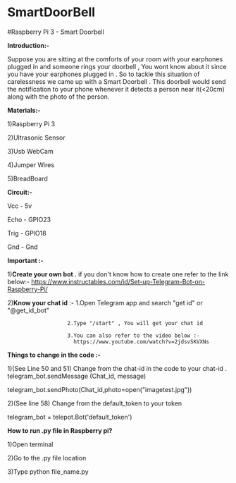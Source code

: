 # SmartDoorBell
#Raspberry Pi 3 - Smart Doorbell

**Introduction:-**


Suppose you are sitting at the comforts of your room with your earphones plugged in and someone rings your doorbell , You wont know about it since you have your earphones plugged in . So to tackle this situation of carelessness we came up with a Smart Doorbell . This doorbell would send the notification to your phone whenever it detects a person near it(<20cm) along with the photo of the person. 

**Materials:-**


1)Raspberry Pi 3

2)Ultrasonic Sensor

3)Usb WebCam

4)Jumper Wires

5)BreadBoard

**Circuit:-**


Vcc - 5v

Echo - GPIO23

Trig - GPIO18

Gnd - Gnd

**Important :-**


1)**Create your own bot .** if you don't know how to create one refer to the link below:-
  https://www.instructables.com/id/Set-up-Telegram-Bot-on-Raspberry-Pi/
  
2)**Know your chat id** :- 1.Open Telegram app and search "get id" or  "@get_id_bot"

                       2.Type "/start" , You will get your chat id
                       
                       3.You can also refer to the video below :-
                         https://www.youtube.com/watch?v=2jdsvSKVXNs

**Things to change in the code :-**


1)(See Line 50 and 51) Change from the chat-id in the code to your chat-id . 
  telegram_bot.sendMessage (Chat_id, message)
  
  telegram_bot.sendPhoto(Chat_id,photo=open("imagetest.jpg"))
  
2)(See line 58) Change from the default_token to your token 
  
  telegram_bot = telepot.Bot('default_token')

**How to run .py file in Raspberry pi?**


1)Open terminal

2)Go to the .py file location

3)Type python file_name.py
